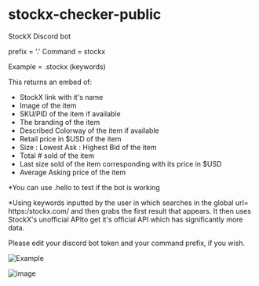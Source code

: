 # stockx-checker-public
StockX Discord bot

prefix = '.'
Command = stockx

Example = .stockx (keywords)

This returns an embed of:

- StockX link with it's name
- Image of the item
- SKU/PID of the item if available
- The branding of the item
- Described Colorway of the item if available
- Retail price in $USD of the item
- Size : Lowest Ask : Highest Bid of the item
- Total # sold of the item
- Last size sold of the item corresponding with its price in $USD
- Average Asking price of the item

*You can use .hello to test if the bot is working

*Using keywords inputted by the user in which searches in the global url= https:/stockx.com/
and then grabs the first result that appears. It then uses StockX's unofficial APIto get it's official API which has significantly more data.

Please edit your discord bot token and your command prefix, if you wish.

![Example](https://user-images.githubusercontent.com/46334253/51568787-8ea32780-1e68-11e9-887a-ce5fed76bea0.png)

![image](https://user-images.githubusercontent.com/46334253/51568863-c4481080-1e68-11e9-84dc-4018d2c31bd3.png)

